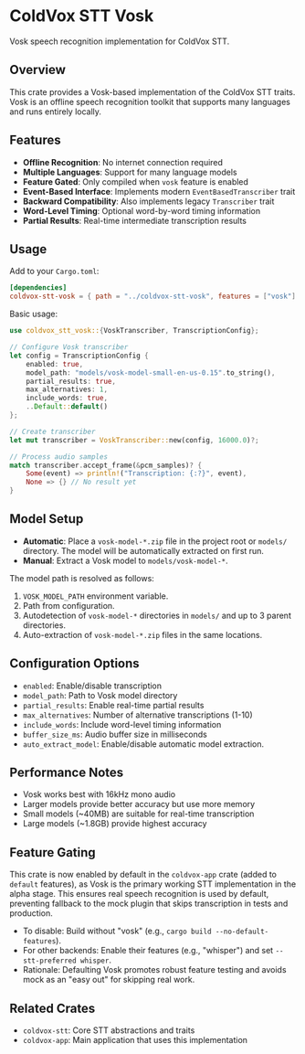# ColdVox STT Vosk

Vosk speech recognition implementation for ColdVox STT.

## Overview

This crate provides a Vosk-based implementation of the ColdVox STT traits. Vosk is an offline speech recognition toolkit that supports many languages and runs entirely locally.

## Features

- **Offline Recognition**: No internet connection required
- **Multiple Languages**: Support for many language models
- **Feature Gated**: Only compiled when `vosk` feature is enabled
- **Event-Based Interface**: Implements modern `EventBasedTranscriber` trait
- **Backward Compatibility**: Also implements legacy `Transcriber` trait
- **Word-Level Timing**: Optional word-by-word timing information
- **Partial Results**: Real-time intermediate transcription results

## Usage

Add to your `Cargo.toml`:

```toml
[dependencies]
coldvox-stt-vosk = { path = "../coldvox-stt-vosk", features = ["vosk"] }
```

Basic usage:

```rust
use coldvox_stt_vosk::{VoskTranscriber, TranscriptionConfig};

// Configure Vosk transcriber
let config = TranscriptionConfig {
    enabled: true,
    model_path: "models/vosk-model-small-en-us-0.15".to_string(),
    partial_results: true,
    max_alternatives: 1,
    include_words: true,
    ..Default::default()
};

// Create transcriber
let mut transcriber = VoskTranscriber::new(config, 16000.0)?;

// Process audio samples
match transcriber.accept_frame(&pcm_samples)? {
    Some(event) => println!("Transcription: {:?}", event),
    None => {} // No result yet
}
```

## Model Setup

- **Automatic**: Place a `vosk-model-*.zip` file in the project root or `models/` directory. The model will be automatically extracted on first run.
- **Manual**: Extract a Vosk model to `models/vosk-model-*`.

The model path is resolved as follows:
1.  `VOSK_MODEL_PATH` environment variable.
2.  Path from configuration.
3.  Autodetection of `vosk-model-*` directories in `models/` and up to 3 parent directories.
4.  Auto-extraction of `vosk-model-*.zip` files in the same locations.


## Configuration Options

- `enabled`: Enable/disable transcription
- `model_path`: Path to Vosk model directory
- `partial_results`: Enable real-time partial results
- `max_alternatives`: Number of alternative transcriptions (1-10)
- `include_words`: Include word-level timing information
- `buffer_size_ms`: Audio buffer size in milliseconds
- `auto_extract_model`: Enable/disable automatic model extraction.

## Performance Notes

- Vosk works best with 16kHz mono audio
- Larger models provide better accuracy but use more memory
- Small models (~40MB) are suitable for real-time transcription
- Large models (~1.8GB) provide highest accuracy

## Feature Gating

This crate is now enabled by default in the `coldvox-app` crate (added to `default` features), as Vosk is the primary working STT implementation in the alpha stage. This ensures real speech recognition is used by default, preventing fallback to the mock plugin that skips transcription in tests and production.

- To disable: Build without "vosk" (e.g., `cargo build --no-default-features`).
- For other backends: Enable their features (e.g., "whisper") and set `--stt-preferred whisper`.
- Rationale: Defaulting Vosk promotes robust feature testing and avoids mock as an "easy out" for skipping real work.

## Related Crates

- `coldvox-stt`: Core STT abstractions and traits
- `coldvox-app`: Main application that uses this implementation

